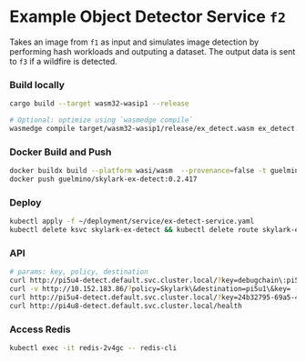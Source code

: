 # Example Object Detector Service `f2`
Takes an image from `f1` as input and simulates image detection by performing hash workloads and outputing a dataset.
The output data is sent to `f3` if a wildfire is detected.

### Build locally
```bash
cargo build --target wasm32-wasip1 --release

# Optional: optimize using `wasmedge compile`
wasmedge compile target/wasm32-wasip1/release/ex_detect.wasm ex_detect.wasm
```
### Docker Build and Push
```bash
docker buildx build --platform wasi/wasm  --provenance=false -t guelmino/skylark-ex-detect:0.2.417 .
docker push guelmino/skylark-ex-detect:0.2.417
```
### Deploy
```bash
kubectl apply -f ~/deployment/service/ex-detect-service.yaml
kubectl delete ksvc skylark-ex-detect && kubectl delete route skylark-ex-detect && kubectl delete configuration skylark-ex-detect && kubectl delete svc skylark-ex-detect
```
### API
```bash
# params: key, policy, destination
curl http://pi5u4-detect.default.svc.cluster.local/?key=debugchain\:pi5u4-preprocess\&policy=Skylark\&destination=pi5u1
curl -v http://10.152.183.86/?policy=Skylark\&destination=pi5u1\&key= -H "Host: pi5u4-detect.default.svc.cluster.local"
curl http://pi5u4-detect.default.svc.cluster.local/?key=24b32795-69a5-4ac1-9762-e0f644abd0bf\:pi5u4-preprocess\&policy=Skylark\&destination=pi5u1
curl http://pi4u8-detect.default.svc.cluster.local/health

```

### Access Redis
```bash
kubectl exec -it redis-2v4gc -- redis-cli
```


